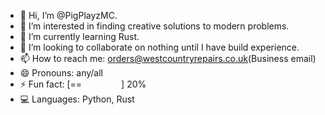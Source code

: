 - 👋 Hi, I’m @PigPlayzMC.
- 👀 I’m interested in finding creative solutions to modern problems.
- 🌱 I’m currently learning Rust.
- 💞️ I’m looking to collaborate on nothing until I have build experience.
- 📫 How to reach me: orders@westcountryrepairs.co.uk(Business email)
- 😄 Pronouns: any/all
- ⚡ Fun fact: [==‎ ‎ ‎ ‎ ‎ ‎ ‎ ‎ ‎ ‎ ‎ ‎ ‎ ‎ ‎ ‎ ] 20%
- 💻 Languages: Python, Rust

<!---
PigPlayzMC/PigPlayzMC is a ✨ special ✨ repository because its `README.md` (this file) appears on your GitHub profile.
You can click the Preview link to take a look at your changes.
--->

